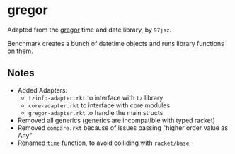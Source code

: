 gregor
======

Adapted from the [gregor](https://github.com/97jaz/gregor) time and date library, by `97jaz`.

Benchmark creates a bunch of datetime objects and runs library functions on them.

Notes
-----
- Added Adapters:
  - `tzinfo-adapter.rkt` to interface with `tz` library
  - `core-adapter.rkt` to interface with core modules
  - `gregor-adapter.rkt` to handle the main structs
- Removed all generics (generics are incompatible with typed racket)
- Removed `compare.rkt` because of issues passing "higher order value as Any"
- Renamed `time` function, to avoid colliding with `racket/base`
